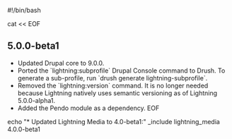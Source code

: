 #!/bin/bash

cat << EOF
## 5.0.0-beta1
* Updated Drupal core to 9.0.0.
* Ported the \`lightning:subprofile\` Drupal Console command to Drush. To
  generate a sub-profile, run \`drush generate lightning-subprofile\`.
* Removed the \`lightning:version\` command. It is no longer needed because
  Lightning natively uses semantic versioning as of Lightning 5.0.0-alpha1.
* Added the Pendo module as a dependency.
EOF

echo "* Updated Lightning Media to 4.0-beta1:"
_include lightning_media 4.0.0-beta1
